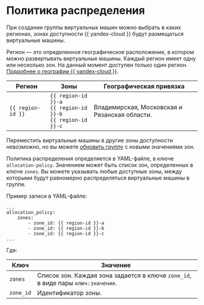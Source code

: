 # Политика распределения

При создании группы виртуальных машин можно выбрать в каких регионах, зонах доступности {{ yandex-cloud }} будут размещаться виртуальные машины.

Регион — это определенное географическое расположение, в котором можно развертывать виртуальные машины. Каждый регион имеет одну или несколько зон. На данный момент доступен только один регион. [Подробнее о географии {{ yandex-cloud }}](../../../../overview/concepts/geo-scope.md).


Регион | Зоны | Географическая привязка
----- | ----- | -----
`{{ region-id }}` | `{{ region-id }}-a`<br/>`{{ region-id }}-b`<br/>`{{ region-id }}-c` | Владимирская, Московская и Рязанская области.



Переместить виртуальные машины в другие зоны доступности невозможно, но вы можете [обновить группу](../../../operations/instance-groups/deploy/rolling-update.md) с новыми значениями зон.

Политика распределения определяется в YAML-файле, в ключе `allocation-policy`. Значением может быть список зон, определенных в ключе `zones`. Вы можете указывать любые доступные зоны, между которыми будут равномерно распределяться виртуальные машины в группе.

Пример записи в YAML-файле:

```
...
allocation_policy:
    zones:
        - zone_id: {{ region-id }}-a
        - zone_id: {{ region-id }}-b
        - zone_id: {{ region-id }}-c
...
```

Где:

Ключ | Значение
----- | -----
`zones` | Список зон. Каждая зона задается в ключе `zone_id`, в виде пары `ключ:значение`.
`zone_id` | Идентификатор зоны.